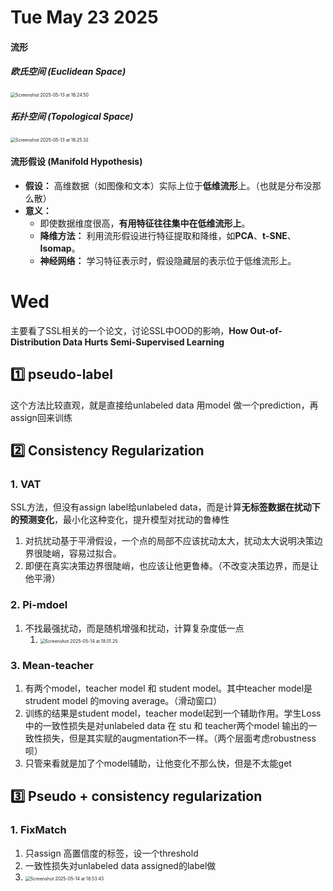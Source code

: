 # Tue May 23 2025

#### 流形

##### 欧氏空间 (Euclidean Space)

<img src="/Users/timberlakezhang/Library/Application Support/typora-user-images/Screenshot 2025-05-13 at 16.24.50.png" alt="Screenshot 2025-05-13 at 16.24.50" style="zoom:50%;" />

##### 拓扑空间 (Topological Space)

<img src="/Users/timberlakezhang/Library/Application Support/typora-user-images/Screenshot 2025-05-13 at 16.25.32.png" alt="Screenshot 2025-05-13 at 16.25.32" style="zoom:50%;" />

#### **流形假设 (Manifold Hypothesis)**

- **假设：** 高维数据（如图像和文本）实际上位于**低维流形**上。（也就是分布没那么散）
- **意义：**
  - 即使数据维度很高，**有用特征往往集中在低维流形上**。
  - **降维方法：** 利用流形假设进行特征提取和降维，如**PCA**、**t-SNE**、**Isomap**。
  - **神经网络：** 学习特征表示时，假设隐藏层的表示位于低维流形上。

# Wed

主要看了SSL相关的一个论文，讨论SSL中OOD的影响，**How Out-of-Distribution Data Hurts Semi-Supervised Learning**

## 1️⃣ pseudo-label 

这个方法比较直观，就是直接给unlabeled data 用model 做一个prediction，再assign回来训练

## 2️⃣ Consistency Regularization

### 1. VAT

SSL方法，但没有assign label给unlabeled data，而是计算**无标签数据在扰动下的预测变化**，最小化这种变化，提升模型对扰动的鲁棒性

1. 对抗扰动基于平滑假设，一个点的局部不应该扰动太大，扰动太大说明决策边界很陡峭，容易过拟合。
2. 即便在真实决策边界很陡峭，也应该让他更鲁棒。（不改变决策边界，而是让他平滑）

### 2. Pi-mdoel

1. 不找最强扰动，而是随机增强和扰动，计算复杂度低一点
   1. <img src="/Users/timberlakezhang/Library/Application Support/typora-user-images/Screenshot 2025-05-14 at 18.01.25.png" alt="Screenshot 2025-05-14 at 18.01.25" style="zoom:50%;" />

### 3. Mean-teacher

1. 有两个model，teacher model 和 student model。其中teacher model是strudent model 的moving average。（滑动窗口）
2. 训练的结果是student model，teacher model起到一个辅助作用。学生Loss中的一致性损失是对unlabeled data 在 stu 和 teacher两个model 输出的一致性损失，但是其实赋的augmentation不一样。（两个层面考虑robustness呗）
3. 只管来看就是加了个model辅助，让他变化不那么快，但是不太能get

## 3️⃣ Pseudo + consistency regularization 

### 1. FixMatch

1. 只assign 高置信度的标签，设一个threshold
2. 一致性损失对unlabeled data assigned的label做
3. <img src="/Users/timberlakezhang/Desktop/Screenshot 2025-05-14 at 18.53.43.png" alt="Screenshot 2025-05-14 at 18.53.43" style="zoom:50%;" />